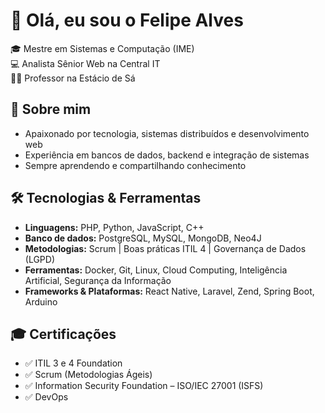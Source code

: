 # 👋 Olá, eu sou o Felipe Alves  

🎓 Mestre em Sistemas e Computação (IME)  
💻 Analista Sênior Web na Central IT  
👨‍🏫 Professor na Estácio de Sá  

## 🚀 Sobre mim
- Apaixonado por tecnologia, sistemas distribuídos e desenvolvimento web  
- Experiência em bancos de dados, backend e integração de sistemas  
- Sempre aprendendo e compartilhando conhecimento  

## 🛠️ Tecnologias & Ferramentas
- **Linguagens:** PHP, Python, JavaScript, C++
- **Banco de dados:** PostgreSQL, MySQL, MongoDB, Neo4J
- **Metodologias:** Scrum | Boas práticas ITIL 4 | Governança de Dados (LGPD)
- **Ferramentas:** Docker, Git, Linux, Cloud Computing, Inteligência Artificial, Segurança da Informação
- **Frameworks & Plataformas:** React Native, Laravel, Zend, Spring Boot, Arduino

## 🎓 Certificações
- ✅ ITIL 3 e 4 Foundation  
- ✅ Scrum (Metodologias Ágeis)  
- ✅ Information Security Foundation – ISO/IEC 27001 (ISFS)
- ✅ DevOps
  
<!--
## 📫 Contato
- [LinkedIn](https://linkedin.com/in/felipealvesdeoliveira)  
- [Lattes](https://lattes.cnpq.br/0510166925160914)
- [ORCID](https://orcid.org/0000-0003-4011-3504)
-->

